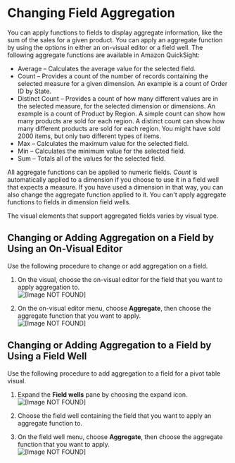 # Changing Field Aggregation<a name="changing-field-aggregation"></a>

You can apply functions to fields to display aggregate information, like the sum of the sales for a given product\. You can apply an aggregate function by using the options in either an on\-visual editor or a field well\. The following aggregate functions are available in Amazon QuickSight:
+ Average – Calculates the average value for the selected field\.
+ Count – Provides a count of the number of records containing the selected measure for a given dimension\. An example is a count of Order ID by State\. 
+ Distinct Count – Provides a count of how many different values are in the selected measure, for the selected dimension or dimensions\. An example is a count of Product by Region\. A simple count can show how many products are sold for each region\. A distinct count can show how many different products are sold for each region\. You might have sold 2000 items, but only two different types of items\. 
+ Max – Calculates the maximum value for the selected field\.
+ Min – Calculates the minimum value for the selected field\.
+ Sum – Totals all of the values for the selected field\.

All aggregate functions can be applied to numeric fields\. *Count* is automatically applied to a dimension if you choose to use it in a field well that expects a measure\. If you have used a dimension in that way, you can also change the aggregate function applied to it\. You can't apply aggregate functions to fields in dimension field wells\.

The visual elements that support aggregated fields varies by visual type\.

## Changing or Adding Aggregation on a Field by Using an On\-Visual Editor<a name="change-field-aggregation-element-controls"></a>

Use the following procedure to change or add aggregation on a field\.

1. On the visual, choose the on\-visual editor for the field that you want to apply aggregation to\.  
![\[Image NOT FOUND\]](http://docs.aws.amazon.com/quicksight/latest/user/images/editor-aggregate.png)

1. On the on\-visual editor menu, choose **Aggregate**, then choose the aggregate function that you want to apply\.  
![\[Image NOT FOUND\]](http://docs.aws.amazon.com/quicksight/latest/user/images/editor-aggregate2.png)

## Changing or Adding Aggregation to a Field by Using a Field Well<a name="change-field-aggregation-field-wells"></a>

Use the following procedure to add aggregation to a field for a pivot table visual\.

1. Expand the **Field wells** pane by choosing the expand icon\.  
![\[Image NOT FOUND\]](http://docs.aws.amazon.com/quicksight/latest/user/images/expand-field-wells.png)

1. Choose the field well containing the field that you want to apply an aggregate function to\.

1. On the field well menu, choose **Aggregate**, then choose the aggregate function that you want to apply\.  
![\[Image NOT FOUND\]](http://docs.aws.amazon.com/quicksight/latest/user/images/field-well-aggregates.png)
